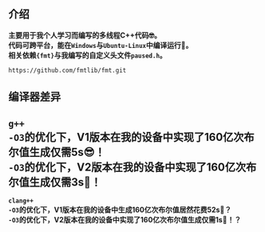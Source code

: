 ## 介绍
**主要用于我个人学习而编写的多线程C++代码🤓。**  
**代码可跨平台，能在`Windows`与`Ubuntu-Linux`中编译运行💪。**  
**相关依赖`{fmt}`与我编写的自定义头文件`paused.h`。**  
``` text
https://github.com/fmtlib/fmt.git
```
## 编译器差异
`g++`  
`-O3`的优化下，V1版本在我的设备中实现了160亿次布尔值生成仅需5s😎！  
`-O3`的优化下，V2版本在我的设备中实现了160亿次布尔值生成仅需3s🤯！  
---
**`clang++`**  
**`-O3`的优化下，V1版本在我的设备中生成160亿次布尔值居然花费52s🤔？**  
**`-O3`的优化下，V2版本在我的设备中实现了160亿次布尔值生成仅需1s🤯！？**  
